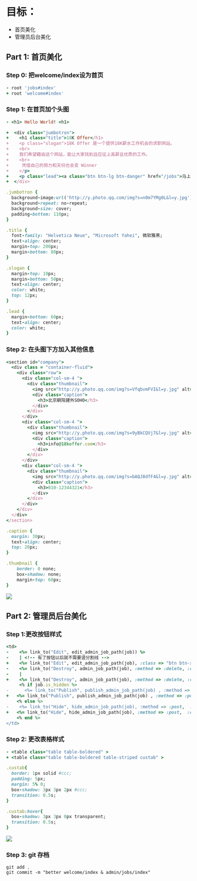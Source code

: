 # 目标：

* 首页美化
* 管理员后台美化

## Part 1: 首页美化

### Step 0: 把welcome/index设为首页

```ruby routes.rb
- root 'jobs#index'
+ root 'welcome#index'
```

### Step 1: 在首页加个头图

```ruby welcome/index.html.erb
- <h1> Hello World! <h1>

+  <div class="jumbotron">
+    <h1 class="title">18K Offer</h1>
+    <p class="slogan">18K Offer 是一个提供18K薪水工作机会的求职网站。
+    <br>
+    我们希望藉由这个网站，能让大家找到且应征上高薪且优质的工作。
+    <br>
+     凭借自己的努力和天份也会变 Winner
+    </p>
+    <p class="lead"><a class="btn btn-lg btn-danger" href="/jobs">马上应征</a></p>
+  </div>
```

```ruby app/assets/stylesheets/application.scss
.jumbotron {
  background-image:url('http://y.photo.qq.com/img?s=n0m7YMg0L&l=y.jpg');
  background-repeat: no-repeat;
  background-size: cover;
  padding-bottom: 110px;
}

.title {
  font-family: "Helvetica Neue", "Microsoft Yahei", 微软雅黑;
  text-align: center;
  margin-top: 200px;
  margin-bottom: 80px;
}

.slogan {
  margin-top: 10px;
  margin-bottom: 50px;
  text-align: center;
  color: white;
  top: 12px;
}

.lead {
  margin-bottom: 60px;
  text-align: center;
  color: white;
}
```

### Step 2: 在头图下方加入其他信息
```ruby welcome/index.html.erb
<section id="company">
  <div class = "container-fluid">
    <div class="row">
      <div class="col-sm-4 ">
        <div class="thumbnail">
          <img src="http://y.photo.qq.com/img?s=VfqbvmFVI&l=y.jpg" alt="search" class = "img-thhumbnail">
          <div class="caption">
            <h3>北京朝阳建外SOHO</h3>
          </div>
        </div>
      </div>
      <div class="col-sm-4 ">
        <div class="thumbnail">
          <img src="http://y.photo.qq.com/img?s=9yBkCQVj7&l=y.jpg" alt="bid" class = "img-thhumbnail">
          <div class="caption">
            <h3>info@18koffer.com</h3>
          </div>
        </div>
      </div>
      <div class="col-sm-4 ">
        <div class="thumbnail">
          <img src="http://y.photo.qq.com/img?s=bAQJ8dfF4&l=y.jpg" alt="heart" class = "img-thhumbnail">
          <div class="caption">
            <h3>010-12344321</h3>
          </div>
        </div>
      </div>
    </div>
  </div>
</section>
```
```ruby app/assets/stylesheets/application.scss
.caption {
  margin: 30px;
  text-align: center;
  top: 20px;
}

.thumbnail {
    border: 0 none;
    box-shadow: none;
    margin-top: 60px;
}
```
![](https://ww1.sinaimg.cn/large/006tNc79ly1fbvwdv91scj311n17h4fh.jpg)
<br/>
## Part 2: 管理员后台美化
### Step 1:更改按钮样式
```ruby app/views/admin/jobs/index.html.erb
<td>
-    <%= link_to("Edit", edit_admin_job_path(job)) %>
-    | <!-- 有了按钮以后就不需要竖分割线 -->
+    <%= link_to("Edit", edit_admin_job_path(job), :class => "btn btn-xs btn-info") %> <!-- "btn btn-xs btn-info"为bootstrap语法 -->
-    <%= link_to("Destroy", admin_job_path(job), :method => :delete, :class => "btn btn-xs btn-default info", :data => { :confirm => "Are you sure?" }) %>
-    |
+    <%= link_to("Destroy", admin_job_path(job), :method => :delete, :class => "btn btn-xs btn-danger", :data => { :confirm => "Are you sure?" }) %>
     <% if job.is_hidden %>
-      <%= link_to("Publish", publish_admin_job_path(job) , :method => :post, :class => "btn btn-xs btn-default ") %>
+   <%= link_to("Publish", publish_admin_job_path(job) , :method => :post, :class => "btn btn-xs btn-success") %>
    <% else %>
-    <%= link_to("Hide", hide_admin_job_path(job), :method => :post,  :class => "btn btn-xs btn-default") %>
+   <%= link_to("Hide", hide_admin_job_path(job), :method => :post,  :class => "btn btn-xs btn-warning") %>
    <% end %>
</td>
```
### Step 2: 更改表格样式
```ruby app/views/admin/jobs/index.html.erb
- <table class="table table-boldered" >
+ <table class="table table-boldered table-striped custab" >
```
```ruby app/assets/stylesheets/application.scss
.custab{
  border: 1px solid #ccc;
  padding: 5px;
  margin: 5% 0;
  box-shadow: 3px 3px 2px #ccc;
  transition: 0.5s;
}

.custab:hover{
  box-shadow: 3px 3px 0px transparent;
  transition: 0.5s;
}
```
![](https://ww2.sinaimg.cn/large/006tNc79ly1fbvwf1db4sj30z10ecwft.jpg)

### Step 3: git 存档

```
git add .
git commit -m "better welcome/index & admin/jobs/index"
```
